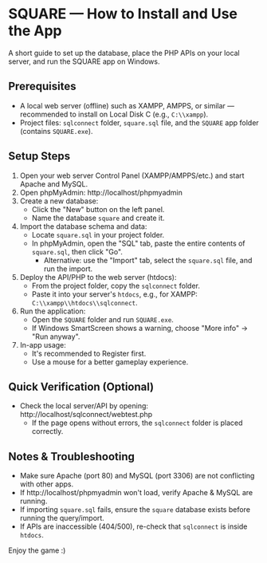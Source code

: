 # SQUARE — How to Install and Use the App

A short guide to set up the database, place the PHP APIs on your local server, and run the SQUARE app on Windows.

## Prerequisites

- A local web server (offline) such as XAMPP, AMPPS, or similar — recommended to install on Local Disk C (e.g., `C:\\xampp`).
- Project files: `sqlconnect` folder, `square.sql` file, and the `SQUARE` app folder (contains `SQUARE.exe`).

## Setup Steps

1. Open your web server Control Panel (XAMPP/AMPPS/etc.) and start Apache and MySQL.
2. Open phpMyAdmin: http://localhost/phpmyadmin
3. Create a new database:
	- Click the "New" button on the left panel.
	- Name the database `square` and create it.
4. Import the database schema and data:
	- Locate `square.sql` in your project folder.
	- In phpMyAdmin, open the "SQL" tab, paste the entire contents of `square.sql`, then click "Go".
	  - Alternative: use the "Import" tab, select the `square.sql` file, and run the import.
5. Deploy the API/PHP to the web server (htdocs):
	- From the project folder, copy the `sqlconnect` folder.
	- Paste it into your server's `htdocs`, e.g., for XAMPP: `C:\\xampp\\htdocs\\sqlconnect`.
6. Run the application:
	- Open the `SQUARE` folder and run `SQUARE.exe`.
	- If Windows SmartScreen shows a warning, choose "More info" -> "Run anyway".
7. In-app usage:
	- It's recommended to Register first.
	- Use a mouse for a better gameplay experience.

## Quick Verification (Optional)

- Check the local server/API by opening: http://localhost/sqlconnect/webtest.php
  - If the page opens without errors, the `sqlconnect` folder is placed correctly.

## Notes & Troubleshooting

- Make sure Apache (port 80) and MySQL (port 3306) are not conflicting with other apps.
- If http://localhost/phpmyadmin won't load, verify Apache & MySQL are running.
- If importing `square.sql` fails, ensure the `square` database exists before running the query/import.
- If APIs are inaccessible (404/500), re-check that `sqlconnect` is inside `htdocs`.

Enjoy the game :)
